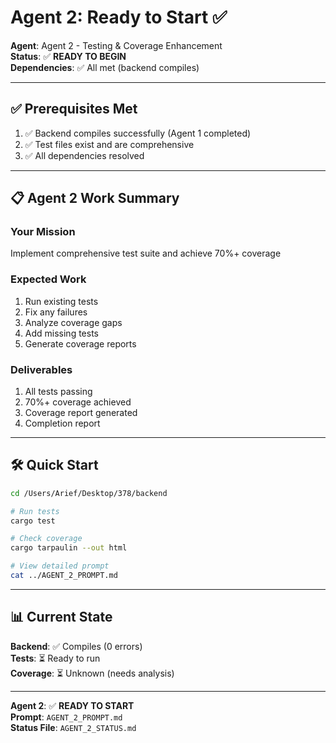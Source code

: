 # Agent 2: Ready to Start ✅

**Agent**: Agent 2 - Testing & Coverage Enhancement  
**Status**: ✅ **READY TO BEGIN**  
**Dependencies**: ✅ All met (backend compiles)

---

## ✅ Prerequisites Met

1. ✅ Backend compiles successfully (Agent 1 completed)
2. ✅ Test files exist and are comprehensive
3. ✅ All dependencies resolved

---

## 📋 Agent 2 Work Summary

### Your Mission
Implement comprehensive test suite and achieve 70%+ coverage

### Expected Work
1. Run existing tests
2. Fix any failures
3. Analyze coverage gaps
4. Add missing tests
5. Generate coverage reports

### Deliverables
1. All tests passing
2. 70%+ coverage achieved
3. Coverage report generated
4. Completion report

---

## 🛠️ Quick Start

```bash
cd /Users/Arief/Desktop/378/backend

# Run tests
cargo test

# Check coverage
cargo tarpaulin --out html

# View detailed prompt
cat ../AGENT_2_PROMPT.md
```

---

## 📊 Current State

**Backend**: ✅ Compiles (0 errors)  
**Tests**: ⏳ Ready to run  
**Coverage**: ⏳ Unknown (needs analysis)

---

**Agent 2**: ✅ **READY TO START**  
**Prompt**: `AGENT_2_PROMPT.md`  
**Status File**: `AGENT_2_STATUS.md`

